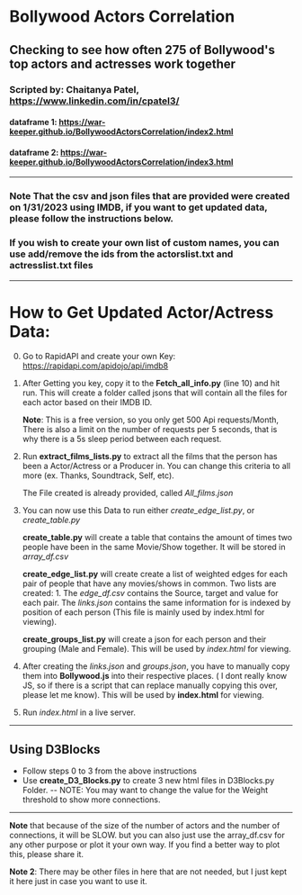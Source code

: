 # **Bollywood Actors Correlation**

## Checking to see how often 275 of Bollywood's top actors and actresses work together

### Scripted by: Chaitanya Patel, https://www.linkedin.com/in/cpatel3/

#### dataframe 1: https://war-keeper.github.io/BollywoodActorsCorrelation/index2.html
#### dataframe 2: https://war-keeper.github.io/BollywoodActorsCorrelation/index3.html

---

### **Note** That the csv and json files that are provided were created on **1/31/2023** using IMDB, if you want to get updated data, please follow the instructions below.



### **If you wish to create your own list of custom names, you can use add/remove the ids from the actorslist.txt and actresslist.txt files**

---


# How to Get Updated Actor/Actress Data:

0. Go to RapidAPI and create your own Key:
https://rapidapi.com/apidojo/api/imdb8

1. After Getting you key, copy it to the **Fetch_all_info.py** (line 10) and hit run. This will create a folder called jsons that will contain all the files for each actor based on their IMDB ID.

    **Note**: This is a free version, so you only get 500 Api requests/Month, There is also a limit on the number of requests per 5 seconds, that is why there is a 5s sleep period between each request.

2. Run **extract_films_lists.py** to extract all the films that the person has been a Actor/Actress or a Producer in. You can change this criteria to all more (ex. Thanks, Soundtrack, Self, etc).

    The File created is already provided, called *All_films.json*

3. You can now use this Data to run either *create_edge_list.py*, or *create_table.py*

    **create_table.py** will create a table that contains the amount of times two people have been in the same Movie/Show together. It will be stored in *array_df.csv*

    **create_edge_list.py** will create create a list of weighted edges for each pair of people that have any movies/shows in common. Two lists are created: 1. The *edge_df.csv* contains the Source, target and value for each pair. The *links.json* contains the same information for is indexed by position of each person (This file is mainly used by index.html for viewing).

    **create_groups_list.py** will create a json for each person and their grouping (Male and Female). This will be used by *index.html* for viewing.

4. After creating the *links.json* and *groups.json*, you have to manually copy them into **Bollywood.js** into their respective places. ( I dont really know JS, so if there is a script that can replace manually copying this over, please let me know). This will be used by **index.html** for viewing.

5. Run *index.html* in a live server. 

---
## Using D3Blocks

- Follow steps 0 to 3 from the above instructions
- Use **create_D3_Blocks.py** to create 3 new html files in D3Blocks.py Folder.
-- NOTE: You may want to change the value for the Weight threshold to show more connections.

---

**Note** that because of the size of the number of actors and the number of connections, it will be SLOW. but you can also just use the array_df.csv for any other purpose or plot it your own way. If you find a better way to plot this, please share it.

**Note 2**: There may be other files in here that are not needed, but I just kept it here just in case you want to use it.
